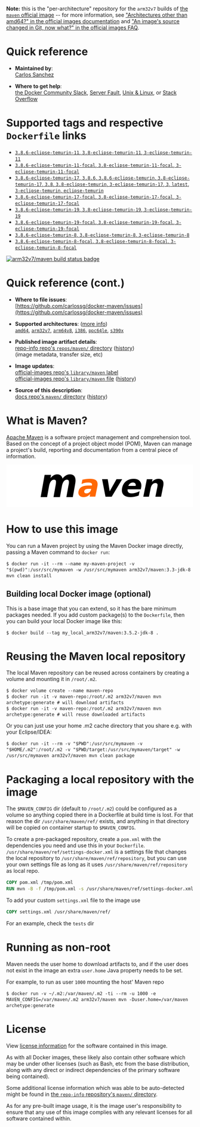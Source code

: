 <!--

********************************************************************************

WARNING:

    DO NOT EDIT "maven/README.md"

    IT IS AUTO-GENERATED

    (from the other files in "maven/" combined with a set of templates)

********************************************************************************

-->

**Note:** this is the "per-architecture" repository for the `arm32v7` builds of [the `maven` official image](https://hub.docker.com/_/maven) -- for more information, see ["Architectures other than amd64?" in the official images documentation](https://github.com/docker-library/official-images#architectures-other-than-amd64) and ["An image's source changed in Git, now what?" in the official images FAQ](https://github.com/docker-library/faq#an-images-source-changed-in-git-now-what).

# Quick reference

-	**Maintained by**:  
	[Carlos Sanchez](https://github.com/carlossg/docker-maven)

-	**Where to get help**:  
	[the Docker Community Slack](https://dockr.ly/slack), [Server Fault](https://serverfault.com/help/on-topic), [Unix & Linux](https://unix.stackexchange.com/help/on-topic), or [Stack Overflow](https://stackoverflow.com/help/on-topic)

# Supported tags and respective `Dockerfile` links

-	[`3.8.6-eclipse-temurin-11`, `3.8-eclipse-temurin-11`, `3-eclipse-temurin-11`](https://github.com/carlossg/docker-maven/blob/ac292f26884bf2be9fe69f6e397da3b124c1e35c/eclipse-temurin-11/Dockerfile)
-	[`3.8.6-eclipse-temurin-11-focal`, `3.8-eclipse-temurin-11-focal`, `3-eclipse-temurin-11-focal`](https://github.com/carlossg/docker-maven/blob/ac292f26884bf2be9fe69f6e397da3b124c1e35c/eclipse-temurin-11-focal/Dockerfile)
-	[`3.8.6-eclipse-temurin-17`, `3.8.6`, `3.8.6-eclipse-temurin`, `3.8-eclipse-temurin-17`, `3.8`, `3.8-eclipse-temurin`, `3-eclipse-temurin-17`, `3`, `latest`, `3-eclipse-temurin`, `eclipse-temurin`](https://github.com/carlossg/docker-maven/blob/ac292f26884bf2be9fe69f6e397da3b124c1e35c/eclipse-temurin-17/Dockerfile)
-	[`3.8.6-eclipse-temurin-17-focal`, `3.8-eclipse-temurin-17-focal`, `3-eclipse-temurin-17-focal`](https://github.com/carlossg/docker-maven/blob/ac292f26884bf2be9fe69f6e397da3b124c1e35c/eclipse-temurin-17-focal/Dockerfile)
-	[`3.8.6-eclipse-temurin-19`, `3.8-eclipse-temurin-19`, `3-eclipse-temurin-19`](https://github.com/carlossg/docker-maven/blob/d2333e08a71fe120a0ac245157906e9b3507cee3/eclipse-temurin-19/Dockerfile)
-	[`3.8.6-eclipse-temurin-19-focal`, `3.8-eclipse-temurin-19-focal`, `3-eclipse-temurin-19-focal`](https://github.com/carlossg/docker-maven/blob/d2333e08a71fe120a0ac245157906e9b3507cee3/eclipse-temurin-19-focal/Dockerfile)
-	[`3.8.6-eclipse-temurin-8`, `3.8-eclipse-temurin-8`, `3-eclipse-temurin-8`](https://github.com/carlossg/docker-maven/blob/ac292f26884bf2be9fe69f6e397da3b124c1e35c/eclipse-temurin-8/Dockerfile)
-	[`3.8.6-eclipse-temurin-8-focal`, `3.8-eclipse-temurin-8-focal`, `3-eclipse-temurin-8-focal`](https://github.com/carlossg/docker-maven/blob/ac292f26884bf2be9fe69f6e397da3b124c1e35c/eclipse-temurin-8-focal/Dockerfile)

[![arm32v7/maven build status badge](https://img.shields.io/jenkins/s/https/doi-janky.infosiftr.net/job/multiarch/job/arm32v7/job/maven.svg?label=arm32v7/maven%20%20build%20job)](https://doi-janky.infosiftr.net/job/multiarch/job/arm32v7/job/maven/)

# Quick reference (cont.)

-	**Where to file issues**:  
	[https://github.com/carlossg/docker-maven/issues](https://github.com/carlossg/docker-maven/issues)

-	**Supported architectures**: ([more info](https://github.com/docker-library/official-images#architectures-other-than-amd64))  
	[`amd64`](https://hub.docker.com/r/amd64/maven/), [`arm32v7`](https://hub.docker.com/r/arm32v7/maven/), [`arm64v8`](https://hub.docker.com/r/arm64v8/maven/), [`i386`](https://hub.docker.com/r/i386/maven/), [`ppc64le`](https://hub.docker.com/r/ppc64le/maven/), [`s390x`](https://hub.docker.com/r/s390x/maven/)

-	**Published image artifact details**:  
	[repo-info repo's `repos/maven/` directory](https://github.com/docker-library/repo-info/blob/master/repos/maven) ([history](https://github.com/docker-library/repo-info/commits/master/repos/maven))  
	(image metadata, transfer size, etc)

-	**Image updates**:  
	[official-images repo's `library/maven` label](https://github.com/docker-library/official-images/issues?q=label%3Alibrary%2Fmaven)  
	[official-images repo's `library/maven` file](https://github.com/docker-library/official-images/blob/master/library/maven) ([history](https://github.com/docker-library/official-images/commits/master/library/maven))

-	**Source of this description**:  
	[docs repo's `maven/` directory](https://github.com/docker-library/docs/tree/master/maven) ([history](https://github.com/docker-library/docs/commits/master/maven))

# What is Maven?

[Apache Maven](http://maven.apache.org) is a software project management and comprehension tool. Based on the concept of a project object model (POM), Maven can manage a project's build, reporting and documentation from a central piece of information.

![logo](https://raw.githubusercontent.com/docker-library/docs/e2782b8942c1af41419536078c8d0176665a005d/maven/logo.png)

# How to use this image

You can run a Maven project by using the Maven Docker image directly, passing a Maven command to `docker run`:

```console
$ docker run -it --rm --name my-maven-project -v "$(pwd)":/usr/src/mymaven -w /usr/src/mymaven arm32v7/maven:3.3-jdk-8 mvn clean install
```

## Building local Docker image (optional)

This is a base image that you can extend, so it has the bare minimum packages needed. If you add custom package(s) to the `Dockerfile`, then you can build your local Docker image like this:

```console
$ docker build --tag my_local_arm32v7/maven:3.5.2-jdk-8 .
```

# Reusing the Maven local repository

The local Maven repository can be reused across containers by creating a volume and mounting it in `/root/.m2`.

```console
$ docker volume create --name maven-repo
$ docker run -it -v maven-repo:/root/.m2 arm32v7/maven mvn archetype:generate # will download artifacts
$ docker run -it -v maven-repo:/root/.m2 arm32v7/maven mvn archetype:generate # will reuse downloaded artifacts
```

Or you can just use your home .m2 cache directory that you share e.g. with your Eclipse/IDEA:

```console
$ docker run -it --rm -v "$PWD":/usr/src/mymaven -v "$HOME/.m2":/root/.m2 -v "$PWD/target:/usr/src/mymaven/target" -w /usr/src/mymaven arm32v7/maven mvn clean package  
```

# Packaging a local repository with the image

The `$MAVEN_CONFIG` dir (default to `/root/.m2`) could be configured as a volume so anything copied there in a Dockerfile at build time is lost. For that reason the dir `/usr/share/maven/ref/` exists, and anything in that directory will be copied on container startup to `$MAVEN_CONFIG`.

To create a pre-packaged repository, create a `pom.xml` with the dependencies you need and use this in your `Dockerfile`. `/usr/share/maven/ref/settings-docker.xml` is a settings file that changes the local repository to `/usr/share/maven/ref/repository`, but you can use your own settings file as long as it uses `/usr/share/maven/ref/repository` as local repo.

```dockerfile
COPY pom.xml /tmp/pom.xml
RUN mvn -B -f /tmp/pom.xml -s /usr/share/maven/ref/settings-docker.xml dependency:resolve
```

To add your custom `settings.xml` file to the image use

```dockerfile
COPY settings.xml /usr/share/maven/ref/
```

For an example, check the `tests` dir

# Running as non-root

Maven needs the user home to download artifacts to, and if the user does not exist in the image an extra `user.home` Java property needs to be set.

For example, to run as user `1000` mounting the host' Maven repo

```console
$ docker run -v ~/.m2:/var/maven/.m2 -ti --rm -u 1000 -e MAVEN_CONFIG=/var/maven/.m2 arm32v7/maven mvn -Duser.home=/var/maven archetype:generate
```

# License

View [license information](https://www.apache.org/licenses/) for the software contained in this image.

As with all Docker images, these likely also contain other software which may be under other licenses (such as Bash, etc from the base distribution, along with any direct or indirect dependencies of the primary software being contained).

Some additional license information which was able to be auto-detected might be found in [the `repo-info` repository's `maven/` directory](https://github.com/docker-library/repo-info/tree/master/repos/maven).

As for any pre-built image usage, it is the image user's responsibility to ensure that any use of this image complies with any relevant licenses for all software contained within.
